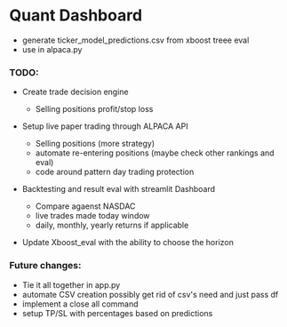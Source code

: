 # Quant Dashboard
- generate ticker_model_predictions.csv from xboost treee eval
- use in alpaca.py


### TODO:
- Create trade decision engine
    - Selling positions profit/stop loss
    
- Setup live paper trading through ALPACA API
    - Selling positions (more strategy)
    - automate re-entering positions (maybe check other rankings and eval)
    - code around pattern day trading protection
    
- Backtesting and result eval with streamlit Dashboard
    - Compare agaenst NASDAC 
    - live trades made today window
    - daily, monthly, yearly returns if applicable

- Update Xboost_eval with the ability to choose the horizon

### Future changes:
- Tie it all together in app.py
- automate CSV creation possibly get rid of csv's need and just pass df
- implement a close all command
- setup TP/SL with percentages based on predictions

